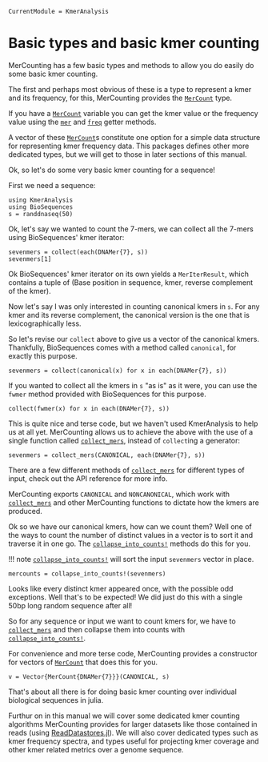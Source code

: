 ```@meta
CurrentModule = KmerAnalysis
```

# Basic types and basic kmer counting

MerCounting has a few basic types and methods to allow you do easily do some
basic kmer counting.

The first and perhaps most obvious of these is a type to represent a kmer and
its frequency, for this, MerCounting provides the [`MerCount`](@ref) type.

If you have a [`MerCount`](@ref) variable you can get the kmer value or the
frequency value using the [`mer`](@ref) and [`freq`](@ref) getter methods.

A vector of these [`MerCount`](@ref)s constitute one option for a simple data
structure for representing kmer frequency data. This packages defines other more
dedicated types, but we will get to those in later sections of this manual.

Ok, so let's do some very basic kmer counting for a sequence!

First we need a sequence:

```@repl acount
using KmerAnalysis
using BioSequences
s = randdnaseq(50)
```

Ok, let's say we wanted to count the 7-mers, we can collect all the 7-mers using
BioSequences' kmer iterator:

```@repl acount
sevenmers = collect(each(DNAMer{7}, s))
sevenmers[1]
```

Ok BioSequences' kmer iterator on its own yields a `MerIterResult`, which
contains a tuple of (Base position in sequence, kmer, reverse complement of the
kmer).

Now let's say I was only interested in counting canonical kmers in `s`. For any
kmer and its reverse complement, the canonical version is the one that
is lexicographically less.

So let's revise our `collect` above to give us a vector of the canonical kmers.
Thankfully, BioSequences comes with a method called `canonical`, for exactly
this purpose.

```@repl acount
sevenmers = collect(canonical(x) for x in each(DNAMer{7}, s))
```

If you wanted to collect all the kmers in `s` "as is" as it were, you can use
the `fwmer` method provided with BioSequences for this purpose.

```@repl acount
collect(fwmer(x) for x in each(DNAMer{7}, s))
```

This is quite nice and terse code, but we haven't used KmerAnalysis to help us at
all yet. MerCounting allows us to achieve the above with the use of a single
function called [`collect_mers`](@ref), instead of `collect`ing a generator:

```@repl acount
sevenmers = collect_mers(CANONICAL, each(DNAMer{7}, s))
```

There are a few different methods of [`collect_mers`](@ref) for different types
of input, check out the API reference for more info.

MerCounting exports `CANONICAL` and `NONCANONICAL`, which work with [`collect_mers`](@ref)
and other MerCounting functions to dictate how the kmers are produced.

Ok so we have our canonical kmers, how can we count them? Well one of the ways
to count the number of distinct values in a vector is to sort it and traverse it
in one go. The [`collapse_into_counts!`](@ref) methods do this for you.

!!! note
    [`collapse_into_counts!`](@ref) will sort the input `sevenmers` vector in
    place.

```@repl acount
mercounts = collapse_into_counts!(sevenmers)
```

Looks like every distinct kmer appeared once, with the possible odd exceptions.
Well that's to be expected! We did just do this with a single 50bp long random
sequence after all!

So for any sequence or input we want to count kmers for, we have to [`collect_mers`](@ref)
and then collapse them into counts with [`collapse_into_counts!`](@ref).

For convenience and more terse code, MerCounting provides a constructor for
vectors of [`MerCount`](@ref) that does this for you.

```@repl acount
v = Vector{MerCount{DNAMer{7}}}(CANONICAL, s)
```

That's about all there is for doing basic kmer counting over individual
biological sequences in julia.

Furthur on in this manual we will cover some dedicated kmer counting algorithms
MerCounting provides for larger datasets like those contained in reads
(using [ReadDatastores.jl](https://biojulia.dev/ReadDatastores.jl/stable)).
We will also cover dedicated types such as kmer frequency spectra, and types
useful for projecting kmer coverage and other kmer related metrics over a genome
sequence.